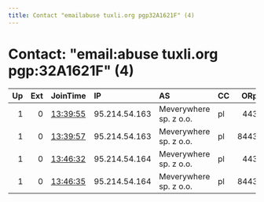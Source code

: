 ```yaml
---
title: Contact "emailabuse tuxli.org pgp32A1621F" (4)
---
```


# Contact: "email:abuse tuxli.org pgp:32A1621F" (4)

|   Up |   Ext | JoinTime                                                                                              | IP            | AS                     | CC   |   ORp |   Dirp | OS    | Version   | Nickname   |   eFamMembers |
|-----:|------:|:------------------------------------------------------------------------------------------------------|:--------------|:-----------------------|:-----|------:|-------:|:------|:----------|:-----------|--------------:|
|    1 |     0 | [13:39:55](https://nusenu.github.io/OrNetStats/w/relay/4F41E818C86B86B2D768E75F0AE2CFAEC6A51726.html) | 95.214.54.163 | Meverywhere sp. z o.o. | pl   |   443 |      0 | Linux | 0.4.7.10  | bauruine   |            45 |
|    1 |     0 | [13:39:57](https://nusenu.github.io/OrNetStats/w/relay/1BC61D030A258C49F76102BDC282E8A666CC4D02.html) | 95.214.54.163 | Meverywhere sp. z o.o. | pl   |  8443 |      0 | Linux | 0.4.7.10  | bauruine   |            45 |
|    1 |     0 | [13:46:32](https://nusenu.github.io/OrNetStats/w/relay/B01F0A47744F2615D63457F8C87D6F356D6D3B81.html) | 95.214.54.164 | Meverywhere sp. z o.o. | pl   |   443 |      0 | Linux | 0.4.7.10  | bauruine   |            45 |
|    1 |     0 | [13:46:35](https://nusenu.github.io/OrNetStats/w/relay/72FAAE8F5FE6992131B9465860672FDC9BF31D09.html) | 95.214.54.164 | Meverywhere sp. z o.o. | pl   |  8443 |      0 | Linux | 0.4.7.10  | bauruine   |            45 |

